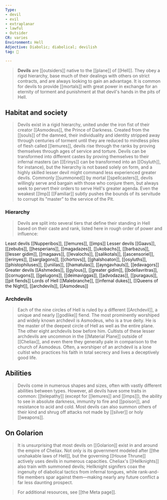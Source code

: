 ```yaml
---
Type:
- devil
- evil
- extraplanar
- lawful
- Outsider
CR: varies
Environment: Hell
Adjective: Diabolic; diabolical; devilish
tag: 👹

---
```


>  **Devils** are [[outsiders]] native to the [[plane]] of [[Hell]]. They obey a rigid hierarchy, base much of their dealings with others on strict contracts, and are always looking to gain an advantage. It is common for devils to provide [[mortals]] with great power in exchange for an eternity of torment and punishment at that devil's hands in the pits of Hell.



## Habitat and society

>  Devils exist in a rigid hierarchy, united under the iron fist of their creator [[Asmodeus]], the Prince of Darkness. Created from the [[souls]] of the damned, their individuality and identity stripped away through centuries of torment until they are reduced to mindless piles of flesh called [[lemures]], devils rise through the ranks by proving themselves through ages of service and torture. Devils can be transformed into different castes by proving themselves to their infernal masters (an [[Erinys]] can be transformed into an [[Osyluth]], for instance), but the hierarchy is not based solely on form, and a highly skilled lesser devil might command less experienced greater devils.
>  Commonly [[summoned]] by mortal [[spellcasters]], devils willingly serve and bargain with those who conjure them, but always seek to pervert their orders to serve Hell's greater agenda. Even the weakest [[Imp]] [[Familiar]] subtly pushes the bounds of its servitude to corrupt its "master" to the service of the Pit.


### Hierarchy

>  Devils are split into several tiers that define their standing in Hell based on their caste and rank, listed here in rough order of power and influence:

Least devils
[[Nupperibos]], [[lemures]], [[imps]]
Lesser devils
[[Gaavs]], [[zebubs]], [[hesperians]], [[magadazes]], [[ukobachs]], [[barbazus]], [[lesser gidim]], [[magaavs]], [[levalochs]], [[salikotals]], [[ascensoriel]], [[erinyes]], [[sarglagons]], [[chortovs]], [[ghalshoaton]], [[osyluths]], [[phistophiluses]], [[uniilas]], [[hamatulas]], [[ayngavhauls]], [[edavagors]]
Greater devils
[[Ashmedes]], [[gylous]], [[greater gidim]], [[bdellavritras]], [[cornugons]], [[gelugons]], [[deimaviggas]], [[advodazas]], [[puragaus]], [[pit fiends]]
Lords of Hell
[[Malebranche]], [[infernal dukes]], [[Queens of the Night]], [[archdevils]], [[Asmodeus]]

### Archdevils

>  Each of the nine circles of Hell is ruled by a different [[Archdevil]], a unique and nearly [[godlike]] fiend. The most prominently worshiped and widely known archdevil is Asmodeus, who is a true deity. He is the master of the deepest circle of Hell as well as the entire plane. The other eight archdevils bow before him. Cultists of these lesser archdevils are uncommon in the [[Material Plane]] outside of [[Cheliax]], and even there they generally pale in comparison to the church of Asmodeus. Often, a worshiper of an archdevil is a lone cultist who practices his faith in total secrecy and lives a deceptively good life.


## Abilities

>  Devils come in numerous shapes and sizes, often with vastly different abilities between types. However, all devils have some traits in common: [[telepathy]] (except for [[lemures]] and [[imps]]), the ability to see in absolute darkness, immunity to fire and [[poison]], and resistance to acid and cold. Most devils can also summon others of their kind and shrug off attacks not made by [[silver]] or holy [[weapons]].


## On Golarion

>  It is unsurprising that most devils on [[Golarion]] exist in and around the empire of Cheliax. Not only is its government modeled after [[the unshakable laws of Hell]], but the governing [[House Thrune]] actively uses devils in numerous capacities. Cheliax's [[Hellknights]] also train with summoned devils; Hellknight signifers coax the ingenuity of diabolical tactics from infernal tongues, while rank-and-file members spar against them—making nearly any future conflict a far less daunting prospect.


>  For additional resources, see [[the Meta page]].





